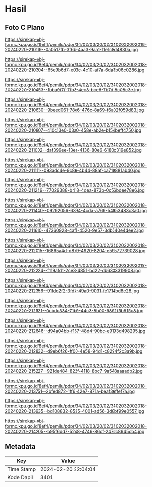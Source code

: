 # Hasil

## Foto C Plano

https://sirekap-obj-formc.kpu.go.id/8ef4/pemilu/pdpr/34/02/03/20/02/3402032002018-20240220-210119--0a0517fb-3f6b-4aa3-9aa1-11e1c8d4830a.jpg

https://sirekap-obj-formc.kpu.go.id/8ef4/pemilu/pdpr/34/02/03/20/02/3402032002018-20240220-210304--65e9b6d7-e03c-4c10-af7a-6da3b06c0286.jpg

https://sirekap-obj-formc.kpu.go.id/8ef4/pemilu/pdpr/34/02/03/20/02/3402032002018-20240220-210453--1bba9f7f-7fb3-4ec3-bce6-7b7d18c08c3e.jpg

https://sirekap-obj-formc.kpu.go.id/8ef4/pemilu/pdpr/34/02/03/20/02/3402032002018-20240220-210630--9beed061-78e6-476c-8a69-f6a02f059d83.jpg

https://sirekap-obj-formc.kpu.go.id/8ef4/pemilu/pdpr/34/02/03/20/02/3402032002018-20240220-210807--410c13e0-03a0-458e-ab2e-b154beff4750.jpg

https://sirekap-obj-formc.kpu.go.id/8ef4/pemilu/pdpr/34/02/03/20/02/3402032002018-20240220-211002--daf399ee-13ea-4136-80e6-6180c319e852.jpg

https://sirekap-obj-formc.kpu.go.id/8ef4/pemilu/pdpr/34/02/03/20/02/3402032002018-20240220-211111--093adc4e-9c86-4b44-88af-ca719881ab40.jpg

https://sirekap-obj-formc.kpu.go.id/8ef4/pemilu/pdpr/34/02/03/20/02/3402032002018-20240220-211249--77029388-b418-4dea-873b-0c56bdee78e6.jpg

https://sirekap-obj-formc.kpu.go.id/8ef4/pemilu/pdpr/34/02/03/20/02/3402032002018-20240220-211440--09292056-6394-4cda-a769-54953483c3a0.jpg

https://sirekap-obj-formc.kpu.go.id/8ef4/pemilu/pdpr/34/02/03/20/02/3402032002018-20240220-211610--47360928-4af1-4520-9e57-3db540e4dee2.jpg

https://sirekap-obj-formc.kpu.go.id/8ef4/pemilu/pdpr/34/02/03/20/02/3402032002018-20240220-212015--16865a4d-d879-4920-8204-e59572739028.jpg

https://sirekap-obj-formc.kpu.go.id/8ef4/pemilu/pdpr/34/02/03/20/02/3402032002018-20240220-212224--f119afd1-2ce3-4851-bd22-db6333319908.jpg

https://sirekap-obj-formc.kpu.go.id/8ef4/pemilu/pdpr/34/02/03/20/02/3402032002018-20240220-212356--91fdd2f2-3fd7-49a0-9031-fe1714bd8e28.jpg

https://sirekap-obj-formc.kpu.go.id/8ef4/pemilu/pdpr/34/02/03/20/02/3402032002018-20240220-212521--0cbdc334-71b9-44c3-8b00-6892f5b915c8.jpg

https://sirekap-obj-formc.kpu.go.id/8ef4/pemilu/pdpr/34/02/03/20/02/3402032002018-20240220-212646--d94a04bb-f167-48d4-90bc-e9193d498295.jpg

https://sirekap-obj-formc.kpu.go.id/8ef4/pemilu/pdpr/34/02/03/20/02/3402032002018-20240220-212832--d9eb6f26-ff00-4e58-94d1-c8294f2c3a9b.jpg

https://sirekap-obj-formc.kpu.go.id/8ef4/pemilu/pdpr/34/02/03/20/02/3402032002018-20240220-215227--921de484-822f-4118-8bc7-9a548aaaadb2.jpg

https://sirekap-obj-formc.kpu.go.id/8ef4/pemilu/pdpr/34/02/03/20/02/3402032002018-20240220-213751--2bfed872-1ff6-42e7-871a-beaf36ffef7a.jpg

https://sirekap-obj-formc.kpu.go.id/8ef4/pemilu/pdpr/34/02/03/20/02/3402032002018-20240220-213935--bd108832-8525-4001-ad56-3d8bf99e0557.jpg

https://sirekap-obj-formc.kpu.go.id/8ef4/pemilu/pdpr/34/02/03/20/02/3402032002018-20240220-214205--b95f6dd7-5248-4746-86cf-247dc8945cb4.jpg


## Metadata

| Key        | Value               |
| ---------- | ------------------- |
| Time Stamp | 2024-02-20 22:04:04 |
| Kode Dapil | 3401                |



